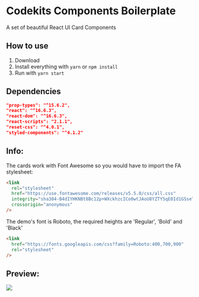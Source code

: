 # Codekits Components Boilerplate

A set of beautiful React UI Card Components

## How to use

1. Download
2. Install everything with `yarn` or `npm install`
3. Run with `yarn start`

## Dependencies

```json
"prop-types": "^15.6.2",
"react": "^16.6.3",
"react-dom": "^16.6.3",
"react-scripts": "2.1.1",
"reset-css": "^4.0.1",
"styled-components": "^4.1.2"
```

## Info:

The cards work with Font Awesome so you would have to import the FA stylesheet:

```html
<link
  rel="stylesheet"
  href="https://use.fontawesome.com/releases/v5.5.0/css/all.css"
  integrity="sha384-B4dIYHKNBt8Bc12p+WXckhzcICo0wtJAoU8YZTY5qE0Id1GSseTk6S+L3BlXeVIU"
  crossorigin="anonymous"
/>
```

The demo's font is Roboto, the required heights are 'Regular', 'Bold' and 'Black'

```html
<link
  href="https://fonts.googleapis.com/css?family=Roboto:400,700,900"
  rel="stylesheet"
/>
```

## Preview:

![](https://codekits.co/images/karakoy.jpg)
